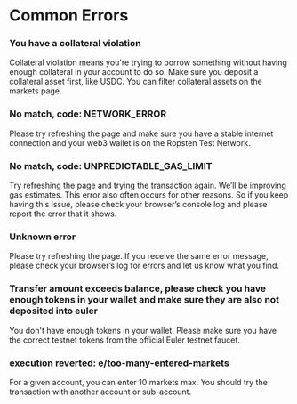 # Common Errors

### You have a collateral violation

Collateral violation means you're trying to borrow something without having enough collateral in your account to do so. Make sure you deposit a collateral asset first, like USDC. You can filter collateral assets on the markets page.

### No match, code: NETWORK_ERROR

Please try refreshing the page and make sure you have a stable internet connection and your web3 wallet is on the Ropsten Test Network.

### No match, code: UNPREDICTABLE_GAS_LIMIT

Try refreshing the page and trying the transaction again. We’ll be improving gas estimates. This error also often occurs for other reasons. So if you keep having this issue, please check your browser’s console log and please report the error that it shows.

### Unknown error

Please try refreshing the page. If you receive the same error message, please check your browser’s log for errors and let us know what you find.

### Transfer amount exceeds balance, please check you have enough tokens in your wallet and make sure they are also not deposited into euler

You don't have enough tokens in your wallet. Please make sure you have the correct testnet tokens from the official Euler testnet faucet.

### execution reverted: e/too-many-entered-markets

For a given account, you can enter 10 markets max. You should try the transaction with another account or sub-account.
